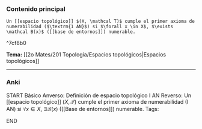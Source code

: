 ### Contenido principal

```ad-Formal
Un [[espacio topológico]] $(X, \mathcal T)$ cumple el primer axioma de numerabilidad ($\textrm{1 AN}$) si $\forall x \in X$, $\exists \mathcal B(x)$ ([[base de entornos]]) numerable.
```

^7cf8b0

**Tema:** [[2o Mates/201 Topología/Espacios topológicos|Espacios topológicos]]

---
### Anki

START
Básico
Anverso: Definición de espacio topológico $\textrm{I AN}$
Reverso: Un [[espacio topológico]] $(X, \mathcal T)$ cumple el primer axioma de numerabilidad ($\textrm{I AN}$) si $\forall x \in X$, $\exists \mathcal B(x)$ ([[Base de entornos]]) numerable.
Tags:
<!--ID: 1727339263760-->
END